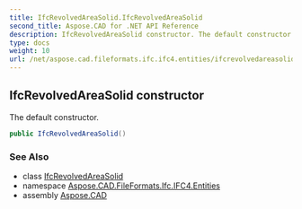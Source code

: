 ```yaml
---
title: IfcRevolvedAreaSolid.IfcRevolvedAreaSolid
second_title: Aspose.CAD for .NET API Reference
description: IfcRevolvedAreaSolid constructor. The default constructor
type: docs
weight: 10
url: /net/aspose.cad.fileformats.ifc.ifc4.entities/ifcrevolvedareasolid/ifcrevolvedareasolid/
---
```

## IfcRevolvedAreaSolid constructor

The default constructor.

```csharp
public IfcRevolvedAreaSolid()
```

### See Also

* class [IfcRevolvedAreaSolid](../)
* namespace [Aspose.CAD.FileFormats.Ifc.IFC4.Entities](../../ifcrevolvedareasolid/)
* assembly [Aspose.CAD](../../../)



